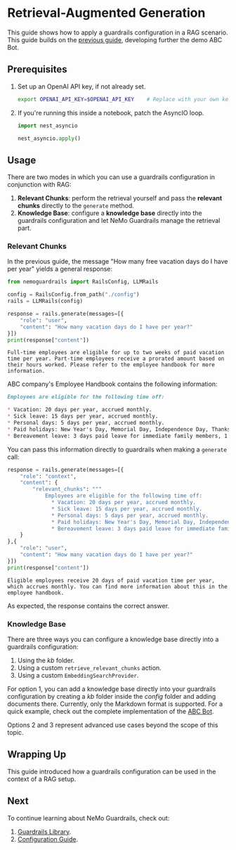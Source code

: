 # Retrieval-Augmented Generation

This guide shows how to apply a guardrails configuration in a RAG scenario. This guide builds on the [previous guide](../6_topical_rails), developing further the demo ABC Bot.

## Prerequisites

1. Set up an OpenAI API key, if not already set.

   ```bash
   export OPENAI_API_KEY=$OPENAI_API_KEY    # Replace with your own key
   ```

2. If you're running this inside a notebook, patch the AsyncIO loop.

   ```python
   import nest_asyncio

   nest_asyncio.apply()
   ```

## Usage

There are two modes in which you can use a guardrails configuration in conjunction with RAG:

1. **Relevant Chunks**: perform the retrieval yourself and pass the **relevant chunks** directly to the `generate` method.
2. **Knowledge Base**: configure a **knowledge base** directly into the guardrails configuration and let NeMo Guardrails manage the retrieval part.

### Relevant Chunks

In the previous guide, the message "How many free vacation days do I have per year" yields a general response:

```python
from nemoguardrails import RailsConfig, LLMRails

config = RailsConfig.from_path("./config")
rails = LLMRails(config)

response = rails.generate(messages=[{
    "role": "user",
    "content": "How many vacation days do I have per year?"
}])
print(response["content"])
```

```
Full-time employees are eligible for up to two weeks of paid vacation time per year. Part-time employees receive a prorated amount based on their hours worked. Please refer to the employee handbook for more information.
```

ABC company's Employee Handbook contains the following information:

```markdown
Employees are eligible for the following time off:

* Vacation: 20 days per year, accrued monthly.
* Sick leave: 15 days per year, accrued monthly.
* Personal days: 5 days per year, accrued monthly.
* Paid holidays: New Year's Day, Memorial Day, Independence Day, Thanksgiving Day, Christmas Day.
* Bereavement leave: 3 days paid leave for immediate family members, 1 day for non-immediate family members.
```

You can pass this information directly to guardrails when making a `generate` call:

```python
response = rails.generate(messages=[{
    "role": "context",
    "content": {
        "relevant_chunks": """
            Employees are eligible for the following time off:
              * Vacation: 20 days per year, accrued monthly.
              * Sick leave: 15 days per year, accrued monthly.
              * Personal days: 5 days per year, accrued monthly.
              * Paid holidays: New Year's Day, Memorial Day, Independence Day, Thanksgiving Day, Christmas Day.
              * Bereavement leave: 3 days paid leave for immediate family members, 1 day for non-immediate family members. """
    }
},{
    "role": "user",
    "content": "How many vacation days do I have per year?"
}])
print(response["content"])
```

```
Eligible employees receive 20 days of paid vacation time per year, which accrues monthly. You can find more information about this in the employee handbook.
```

As expected, the response contains the correct answer.

### Knowledge Base

There are three ways you can configure a knowledge base directly into a guardrails configuration:

1. Using the *kb* folder.
2. Using a custom `retrieve_relevant_chunks` action.
3. Using a custom `EmbeddingSearchProvider`.

For option 1, you can add a knowledge base directly into your guardrails configuration by creating a *kb* folder inside the *config* folder and adding documents there. Currently, only the Markdown format is supported. For a quick example, check out the complete implementation of the [ABC Bot](../../../examples/bots/abc).

Options 2 and 3 represent advanced use cases beyond the scope of this topic.

## Wrapping Up

This guide introduced how a guardrails configuration can be used in the context of a RAG setup.

## Next

To continue learning about NeMo Guardrails, check out:
1. [Guardrails Library](../../docs/user_guides/guardrails-library.md).
2. [Configuration Guide](../../docs/user_guides/configuration-guide.md).
